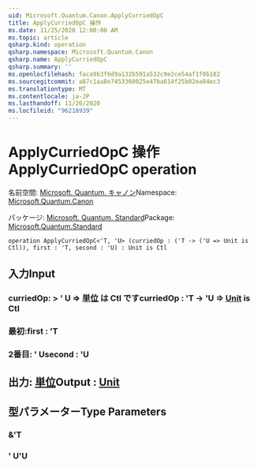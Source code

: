 ```yaml
---
uid: Microsoft.Quantum.Canon.ApplyCurriedOpC
title: ApplyCurriedOpC 操作
ms.date: 11/25/2020 12:00:00 AM
ms.topic: article
qsharp.kind: operation
qsharp.namespace: Microsoft.Quantum.Canon
qsharp.name: ApplyCurriedOpC
qsharp.summary: ''
ms.openlocfilehash: faca9b3f6d9a132b591a532c9e2ce54af1f0b182
ms.sourcegitcommit: a87c1aa8e7453360025e47ba614f25b02ea84ec3
ms.translationtype: MT
ms.contentlocale: ja-JP
ms.lasthandoff: 11/26/2020
ms.locfileid: "96218939"
---
```

# <a name="applycurriedopc-operation"></a><span data-ttu-id="0f164-102">ApplyCurriedOpC 操作</span><span class="sxs-lookup"><span data-stu-id="0f164-102">ApplyCurriedOpC operation</span></span>

<span data-ttu-id="0f164-103">名前空間: [Microsoft. Quantum. キャノン](xref:Microsoft.Quantum.Canon)</span><span class="sxs-lookup"><span data-stu-id="0f164-103">Namespace: [Microsoft.Quantum.Canon](xref:Microsoft.Quantum.Canon)</span></span>

<span data-ttu-id="0f164-104">パッケージ: [Microsoft. Quantum. Standard](https://nuget.org/packages/Microsoft.Quantum.Standard)</span><span class="sxs-lookup"><span data-stu-id="0f164-104">Package: [Microsoft.Quantum.Standard](https://nuget.org/packages/Microsoft.Quantum.Standard)</span></span>




```qsharp
operation ApplyCurriedOpC<'T, 'U> (curriedOp : ('T -> ('U => Unit is Ctl)), first : 'T, second : 'U) : Unit is Ctl
```


## <a name="input"></a><span data-ttu-id="0f164-105">入力</span><span class="sxs-lookup"><span data-stu-id="0f164-105">Input</span></span>

### <a name="curriedop--t---u--unit--is-ctl"></a><span data-ttu-id="0f164-106">curriedOp: > ' U => [単位](xref:microsoft.quantum.lang-ref.unit)  は Ctl です</span><span class="sxs-lookup"><span data-stu-id="0f164-106">curriedOp : 'T -> 'U => [Unit](xref:microsoft.quantum.lang-ref.unit)  is Ctl</span></span>




### <a name="first--t"></a><span data-ttu-id="0f164-107">最初:</span><span class="sxs-lookup"><span data-stu-id="0f164-107">first : 'T</span></span>




### <a name="second--u"></a><span data-ttu-id="0f164-108">2番目: ' U</span><span class="sxs-lookup"><span data-stu-id="0f164-108">second : 'U</span></span>





## <a name="output--unit"></a><span data-ttu-id="0f164-109">出力: [単位](xref:microsoft.quantum.lang-ref.unit)</span><span class="sxs-lookup"><span data-stu-id="0f164-109">Output : [Unit](xref:microsoft.quantum.lang-ref.unit)</span></span>



## <a name="type-parameters"></a><span data-ttu-id="0f164-110">型パラメーター</span><span class="sxs-lookup"><span data-stu-id="0f164-110">Type Parameters</span></span>

### <a name="t"></a><span data-ttu-id="0f164-111">&</span><span class="sxs-lookup"><span data-stu-id="0f164-111">'T</span></span>


### <a name="u"></a><span data-ttu-id="0f164-112">' U</span><span class="sxs-lookup"><span data-stu-id="0f164-112">'U</span></span>

